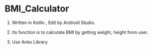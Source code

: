 # BMI_Calculator

1. Written in Kotlin , Edit by Android Studio. 

2. Its function is to calculate BMI by getting weight, height from user.

3. Use Anko Library 

